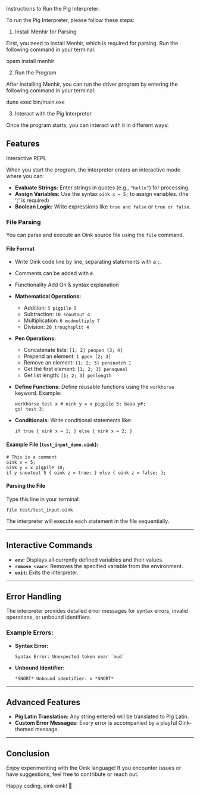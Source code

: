 Instructions to Run the Pig Interpreter:

To run the Pig Interpreter, please follow these steps:

1. Install Menhir for Parsing

First, you need to install Menhir, which is required for parsing. Run the following command in your terminal:

opam install menhir

2. Run the Program

After installing Menhir, you can run the driver program by entering the following command in your terminal:

dune exec bin/main.exe

3. Interact with the Pig Interpreter

Once the program starts, you can interact with it in different ways:

## Features

Interactive REPL

When you start the program, the interpreter enters an interactive mode where you can:

- **Evaluate Strings:** Enter strings in quotes (e.g., `"hello"`) for processing.
- **Assign Variables:** Use the syntax `oink x = 5;` to assign variables. (the ';' is required)
- **Boolean Logic:** Write expressions like `true and false` or `true or false`.

### File Parsing

You can parse and execute an Oink source file using the `file` command.

#### File Format

- Write Oink code line by line, separating statements with a `;`.
- Comments can be added with `#`.

- Functionality Add On & syntax explanation

- **Mathematical Operations:**
  - Addition: `3 pigpile 5`
  - Subtraction: `10 snoutout 4`
  - Multiplication: `6 mudmultiply 7`
  - Division: `20 troughsplit 4`
- **Pen Operations:**
  - Concatenate lists: `[1; 2] penpen [3; 4]`
  - Prepend an element: `1 ppen [2; 3]`
  - Remove an element: `[1; 2; 3] pensnatch 1`
  - Get the first element: `[1; 2; 3] pensqueal`
  - Get list length: `[1; 2; 3] penlength`
- **Define Functions:** Define reusable functions using the `workhorse` keyword.
  Example:
  ```
  workhorse test x # oink y = x pigpile 5; baaa y#;
  go! test 3;
  ```
- **Conditionals:** Write conditional statements like:
  ```
  if true { oink x = 1; } else { oink x = 2; }
  ```

#### Example File (`test_input_demo.oink`):
```oink
# This is a comment
oink x = 5;
oink y = x pigpile 10;
if y snoutout 5 { oink z = true; } else { oink z = false; };
```

#### Parsing the File

Type this line in your terminal:
```
file test/test_input.oink
```
The interpreter will execute each statement in the file sequentially.

---

## Interactive Commands

- **`env`:** Displays all currently defined variables and their values.
- **`remove <var>`:** Removes the specified variable from the environment.
- **`exit`:** Exits the interpreter.

---

## Error Handling

The interpreter provides detailed error messages for syntax errors, invalid operations, or unbound identifiers.

### Example Errors:
- **Syntax Error:**
  ```
  Syntax Error: Unexpected token near `mud`
  ```
- **Unbound Identifier:**
  ```
  *SNORT* Unbound identifier: x *SNORT*
  ```

---

## Advanced Features

- **Pig Latin Translation:** Any string entered will be translated to Pig Latin.
- **Custom Error Messages:** Every error is accompanied by a playful Oink-themed message.

---

## Conclusion

Enjoy experimenting with the Oink language! If you encounter issues or have suggestions, feel free to contribute or reach out.

Happy coding, oink oink! 🐷

